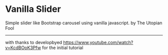 # Vanilla Slider

Simple slider like Bootstrap carousel using vanilla javascript.
by The Utopian Fool

------------------------------------------------------

with thanks to developbyed
https://www.youtube.com/watch?v=KcdBOoK3Pfw
for the initial tutorial